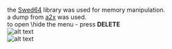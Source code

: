 the [Swed64](https://github.com/Massivetwat/Swed64) library was used for memory manipulation.  
a dump from [a2x](https://github.com/a2x/cs2-dumper/) was used.  
to open \hide the menu - press **DELETE**  
![alt text](https://imgur.com/EOmUefD.png)  
![alt text](https://imgur.com/9q0xsFJ.png)